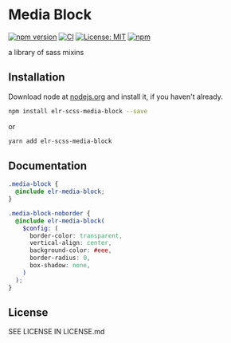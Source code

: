 # Media Block

[![npm version](http://img.shields.io/npm/v/elr-scss-media-block.svg)](https://www.npmjs.org/package/elr-scss-media-block)
[![CI](https://github.com/Beth3346/elr-scss-media-block/actions/workflows/node.js.yml/badge.svg)](https://github.com/Beth3346/elr-scss-media-block/actions/workflows/node.js.yml)
[![License: MIT](https://img.shields.io/badge/License-MIT-yellow.svg)](https://opensource.org/licenses/MIT)
[![npm](https://img.shields.io/npm/dm/elr-scss-media-block.svg?style=flat)](https://npmjs.com/package/elr-scss-media-block)

a library of sass mixins

## Installation

Download node at [nodejs.org](http://nodejs.org) and install it, if you haven't already.

```sh
npm install elr-scss-media-block --save
```

or

```sh
yarn add elr-scss-media-block
```

## Documentation

```scss
.media-block {
  @include elr-media-block;
}
```

```scss
.media-block-noborder {
  @include elr-media-block(
    $config: (
      border-color: transparent,
      vertical-align: center,
      background-color: #eee,
      border-radius: 0,
      box-shadow: none,
    )
  );
}
```

## License

SEE LICENSE IN LICENSE.md
